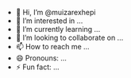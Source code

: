 - 👋 Hi, I’m @muizarexhepi
- 👀 I’m interested in ...
- 🌱 I’m currently learning ...
- 💞️ I’m looking to collaborate on ...
- 📫 How to reach me ...
- 😄 Pronouns: ...
- ⚡ Fun fact: ...

<!---
muizarexhepi/muizarexhepi is a ✨ special ✨ repository because its `README.md` (this file) appears on your GitHub profile.
You can click the Preview link to take a look at your changes.
--->
